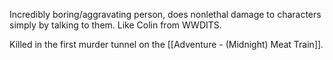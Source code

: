 Incredibly boring/aggravating person, does nonlethal damage to characters simply by talking to them. Like Colin from WWDITS. 

Killed in the first murder tunnel on the [[Adventure - (Midnight) Meat Train]].
